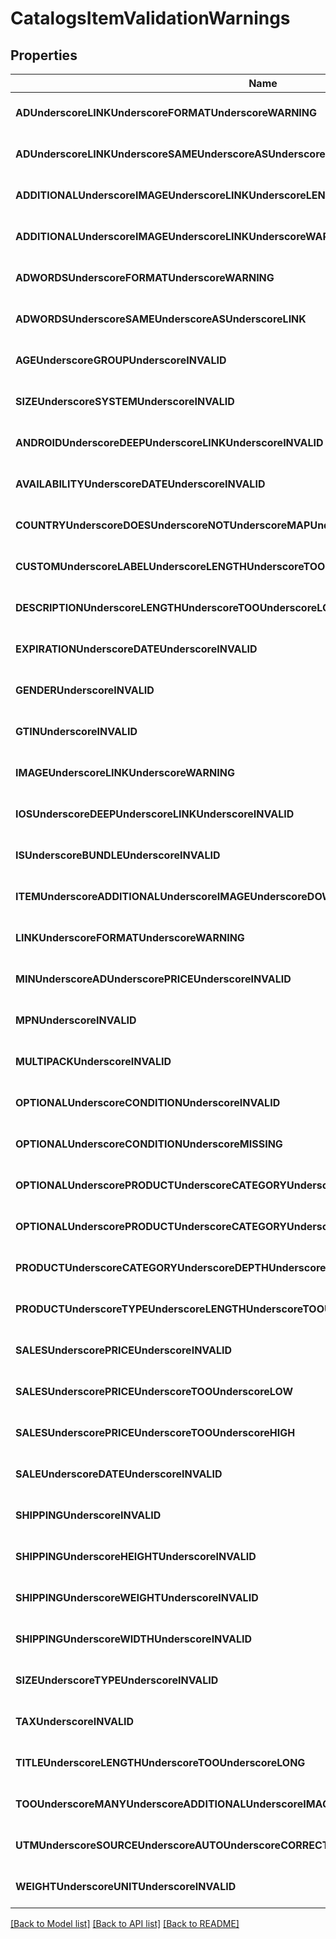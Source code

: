 # CatalogsItemValidationWarnings

## Properties
Name | Type | Description | Notes
------------ | ------------- | ------------- | -------------
**ADUnderscoreLINKUnderscoreFORMATUnderscoreWARNING** | [**CatalogsItemValidationDetails**](CatalogsItemValidationDetails.md) |  | [optional] [default to null]
**ADUnderscoreLINKUnderscoreSAMEUnderscoreASUnderscoreLINK** | [**CatalogsItemValidationDetails**](CatalogsItemValidationDetails.md) |  | [optional] [default to null]
**ADDITIONALUnderscoreIMAGEUnderscoreLINKUnderscoreLENGTHUnderscoreTOOUnderscoreLONG** | [**CatalogsItemValidationDetails**](CatalogsItemValidationDetails.md) |  | [optional] [default to null]
**ADDITIONALUnderscoreIMAGEUnderscoreLINKUnderscoreWARNING** | [**CatalogsItemValidationDetails**](CatalogsItemValidationDetails.md) |  | [optional] [default to null]
**ADWORDSUnderscoreFORMATUnderscoreWARNING** | [**CatalogsItemValidationDetails**](CatalogsItemValidationDetails.md) |  | [optional] [default to null]
**ADWORDSUnderscoreSAMEUnderscoreASUnderscoreLINK** | [**CatalogsItemValidationDetails**](CatalogsItemValidationDetails.md) |  | [optional] [default to null]
**AGEUnderscoreGROUPUnderscoreINVALID** | [**CatalogsItemValidationDetails**](CatalogsItemValidationDetails.md) |  | [optional] [default to null]
**SIZEUnderscoreSYSTEMUnderscoreINVALID** | [**CatalogsItemValidationDetails**](CatalogsItemValidationDetails.md) |  | [optional] [default to null]
**ANDROIDUnderscoreDEEPUnderscoreLINKUnderscoreINVALID** | [**CatalogsItemValidationDetails**](CatalogsItemValidationDetails.md) |  | [optional] [default to null]
**AVAILABILITYUnderscoreDATEUnderscoreINVALID** | [**CatalogsItemValidationDetails**](CatalogsItemValidationDetails.md) |  | [optional] [default to null]
**COUNTRYUnderscoreDOESUnderscoreNOTUnderscoreMAPUnderscoreTOUnderscoreCURRENCY** | [**CatalogsItemValidationDetails**](CatalogsItemValidationDetails.md) |  | [optional] [default to null]
**CUSTOMUnderscoreLABELUnderscoreLENGTHUnderscoreTOOUnderscoreLONG** | [**CatalogsItemValidationDetails**](CatalogsItemValidationDetails.md) |  | [optional] [default to null]
**DESCRIPTIONUnderscoreLENGTHUnderscoreTOOUnderscoreLONG** | [**CatalogsItemValidationDetails**](CatalogsItemValidationDetails.md) |  | [optional] [default to null]
**EXPIRATIONUnderscoreDATEUnderscoreINVALID** | [**CatalogsItemValidationDetails**](CatalogsItemValidationDetails.md) |  | [optional] [default to null]
**GENDERUnderscoreINVALID** | [**CatalogsItemValidationDetails**](CatalogsItemValidationDetails.md) |  | [optional] [default to null]
**GTINUnderscoreINVALID** | [**CatalogsItemValidationDetails**](CatalogsItemValidationDetails.md) |  | [optional] [default to null]
**IMAGEUnderscoreLINKUnderscoreWARNING** | [**CatalogsItemValidationDetails**](CatalogsItemValidationDetails.md) |  | [optional] [default to null]
**IOSUnderscoreDEEPUnderscoreLINKUnderscoreINVALID** | [**CatalogsItemValidationDetails**](CatalogsItemValidationDetails.md) |  | [optional] [default to null]
**ISUnderscoreBUNDLEUnderscoreINVALID** | [**CatalogsItemValidationDetails**](CatalogsItemValidationDetails.md) |  | [optional] [default to null]
**ITEMUnderscoreADDITIONALUnderscoreIMAGEUnderscoreDOWNLOADUnderscoreFAILURE** | [**CatalogsItemValidationDetails**](CatalogsItemValidationDetails.md) |  | [optional] [default to null]
**LINKUnderscoreFORMATUnderscoreWARNING** | [**CatalogsItemValidationDetails**](CatalogsItemValidationDetails.md) |  | [optional] [default to null]
**MINUnderscoreADUnderscorePRICEUnderscoreINVALID** | [**CatalogsItemValidationDetails**](CatalogsItemValidationDetails.md) |  | [optional] [default to null]
**MPNUnderscoreINVALID** | [**CatalogsItemValidationDetails**](CatalogsItemValidationDetails.md) |  | [optional] [default to null]
**MULTIPACKUnderscoreINVALID** | [**CatalogsItemValidationDetails**](CatalogsItemValidationDetails.md) |  | [optional] [default to null]
**OPTIONALUnderscoreCONDITIONUnderscoreINVALID** | [**CatalogsItemValidationDetails**](CatalogsItemValidationDetails.md) |  | [optional] [default to null]
**OPTIONALUnderscoreCONDITIONUnderscoreMISSING** | [**CatalogsItemValidationDetails**](CatalogsItemValidationDetails.md) |  | [optional] [default to null]
**OPTIONALUnderscorePRODUCTUnderscoreCATEGORYUnderscoreINVALID** | [**CatalogsItemValidationDetails**](CatalogsItemValidationDetails.md) |  | [optional] [default to null]
**OPTIONALUnderscorePRODUCTUnderscoreCATEGORYUnderscoreMISSING** | [**CatalogsItemValidationDetails**](CatalogsItemValidationDetails.md) |  | [optional] [default to null]
**PRODUCTUnderscoreCATEGORYUnderscoreDEPTHUnderscoreWARNING** | [**CatalogsItemValidationDetails**](CatalogsItemValidationDetails.md) |  | [optional] [default to null]
**PRODUCTUnderscoreTYPEUnderscoreLENGTHUnderscoreTOOUnderscoreLONG** | [**CatalogsItemValidationDetails**](CatalogsItemValidationDetails.md) |  | [optional] [default to null]
**SALESUnderscorePRICEUnderscoreINVALID** | [**CatalogsItemValidationDetails**](CatalogsItemValidationDetails.md) |  | [optional] [default to null]
**SALESUnderscorePRICEUnderscoreTOOUnderscoreLOW** | [**CatalogsItemValidationDetails**](CatalogsItemValidationDetails.md) |  | [optional] [default to null]
**SALESUnderscorePRICEUnderscoreTOOUnderscoreHIGH** | [**CatalogsItemValidationDetails**](CatalogsItemValidationDetails.md) |  | [optional] [default to null]
**SALEUnderscoreDATEUnderscoreINVALID** | [**CatalogsItemValidationDetails**](CatalogsItemValidationDetails.md) |  | [optional] [default to null]
**SHIPPINGUnderscoreINVALID** | [**CatalogsItemValidationDetails**](CatalogsItemValidationDetails.md) |  | [optional] [default to null]
**SHIPPINGUnderscoreHEIGHTUnderscoreINVALID** | [**CatalogsItemValidationDetails**](CatalogsItemValidationDetails.md) |  | [optional] [default to null]
**SHIPPINGUnderscoreWEIGHTUnderscoreINVALID** | [**CatalogsItemValidationDetails**](CatalogsItemValidationDetails.md) |  | [optional] [default to null]
**SHIPPINGUnderscoreWIDTHUnderscoreINVALID** | [**CatalogsItemValidationDetails**](CatalogsItemValidationDetails.md) |  | [optional] [default to null]
**SIZEUnderscoreTYPEUnderscoreINVALID** | [**CatalogsItemValidationDetails**](CatalogsItemValidationDetails.md) |  | [optional] [default to null]
**TAXUnderscoreINVALID** | [**CatalogsItemValidationDetails**](CatalogsItemValidationDetails.md) |  | [optional] [default to null]
**TITLEUnderscoreLENGTHUnderscoreTOOUnderscoreLONG** | [**CatalogsItemValidationDetails**](CatalogsItemValidationDetails.md) |  | [optional] [default to null]
**TOOUnderscoreMANYUnderscoreADDITIONALUnderscoreIMAGEUnderscoreLINKS** | [**CatalogsItemValidationDetails**](CatalogsItemValidationDetails.md) |  | [optional] [default to null]
**UTMUnderscoreSOURCEUnderscoreAUTOUnderscoreCORRECTED** | [**CatalogsItemValidationDetails**](CatalogsItemValidationDetails.md) |  | [optional] [default to null]
**WEIGHTUnderscoreUNITUnderscoreINVALID** | [**CatalogsItemValidationDetails**](CatalogsItemValidationDetails.md) |  | [optional] [default to null]

[[Back to Model list]](../README.md#documentation-for-models) [[Back to API list]](../README.md#documentation-for-api-endpoints) [[Back to README]](../README.md)


